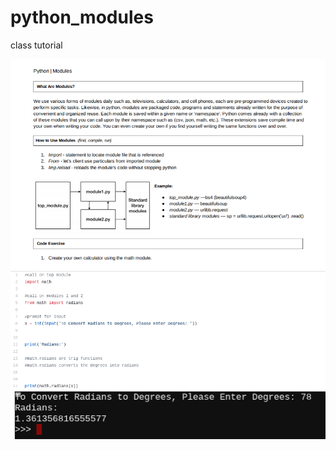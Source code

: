 # python_modules
class tutorial

![python documentation](pyinfo.png "py docs")
![python documentation](mod2.png "py2 docs")
![python documentation](mod1.png "py1 docs")
